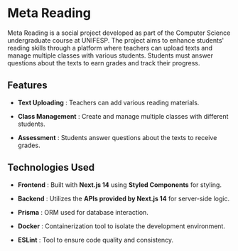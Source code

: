# Meta Reading 

Meta Reading is a social project developed as part of the Computer Science undergraduate course at UNIFESP. The project aims to enhance students' reading skills through a platform where teachers can upload texts and manage multiple classes with various students. Students must answer questions about the texts to earn grades and track their progress.

## Features 
 
- **Text Uploading** : Teachers can add various reading materials.
 
- **Class Management** : Create and manage multiple classes with different students.
 
- **Assessment** : Students answer questions about the texts to receive grades.

## Technologies Used 
 
- **Frontend** : Built with **Next.js 14**  using **Styled Components**  for styling.
 
- **Backend** : Utilizes the **APIs provided by Next.js 14**  for server-side logic.
 
- **Prisma** : ORM used for database interaction.
 
- **Docker** : Containerization tool to isolate the development environment.
 
- **ESLint** : Tool to ensure code quality and consistency.
 
